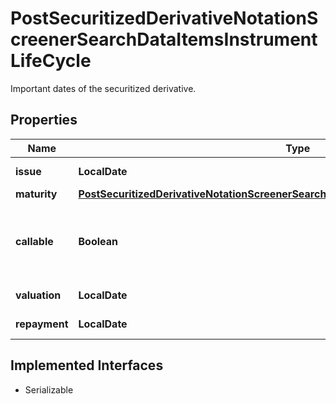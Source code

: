 

# PostSecuritizedDerivativeNotationScreenerSearchDataItemsInstrumentLifeCycle

Important dates of the securitized derivative.

## Properties

Name | Type | Description | Notes
------------ | ------------- | ------------- | -------------
**issue** | **LocalDate** | Date of the issue. |  [optional]
**maturity** | [**PostSecuritizedDerivativeNotationScreenerSearchDataItemsInstrumentLifeCycleMaturity**](PostSecuritizedDerivativeNotationScreenerSearchDataItemsInstrumentLifeCycleMaturity.md) |  |  [optional]
**callable** | **Boolean** | If &#x60;true&#x60;, the issuer may redeem the instrument prior to maturity. |  [optional]
**valuation** | **LocalDate** | Date of the valuation. |  [optional]
**repayment** | **LocalDate** | Date of the repayment. |  [optional]


## Implemented Interfaces

* Serializable


